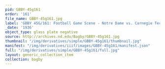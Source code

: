 ```yaml
---
pid: GBBY-45g161
order: '161'
file_name: GBBY-45g161.jpg
label: 'GBBY 45G/161: Football Game Scene - Notre Dame vs. Carnegie Tech - 1936'
_date: '1936'
object_type: glass plate negative
source: http://archives.nd.edu/Bagby/GBBY-45g161.jpg
thumbnail: "/img/derivatives/simple/GBBY-45g161/thumbnail.jpg"
manifest: "/img/derivatives/iiif/images/GBBY-45g161/manifest.json"
full: "/img/derivatives/simple/GBBY-45g161/full.jpg"
layout: generic_collection_item
collection: bagby
---
```

